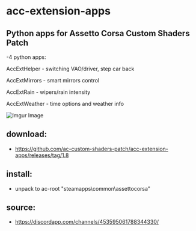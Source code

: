 # acc-extension-apps

## Python apps for Assetto Corsa Custom Shaders Patch

-4 python apps: 

AccExtHelper - switching VAO/driver, step car back

AccExtMirrors - smart mirrors control

AccExtRain - wipers/rain intensity

AccExtWeather - time options and weather info

![Imgur Image](https://i.imgur.com/Q2zx6mw.png)

## download: 
  - https://github.com/ac-custom-shaders-patch/acc-extension-apps/releases/tag/1.8

## install:
  - unpack to ac-root "steamapps\common\assettocorsa"

## source: 
  - https://discordapp.com/channels/453595061788344330/
